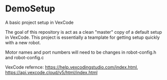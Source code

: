 # DemoSetup
A basic project setup in VexCode

The goal of this repository is act as a clean "master" copy of a default setup in VexCode. This project is essentially a teamplate for getting setup quickly with a new robot.

Motor names and port numbers will need to be changes in robot-config.h and robot-config.c

VexCode refernce: https://help.vexcodingstudio.com/index.html, https://api.vexcode.cloud/v5/html/index.html
